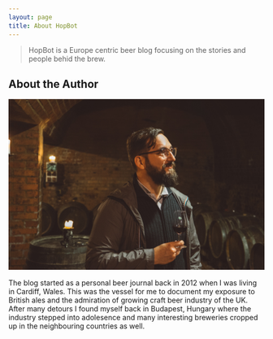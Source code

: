 ```yaml
---
layout: page
title: About HopBot
---
```

> HopBot is a Europe centric beer blog focusing on the stories and people behid the brew.

## About the Author

![](/uploads/istvan.jpg)

The blog started as a personal beer journal back in 2012 when I was living in Cardiff, Wales. This was the vessel for me to document my exposure to British ales and the admiration of growing craft beer industry of the UK. After many detours I found myself back in Budapest, Hungary where the industry stepped into adolesence and many interesting breweries cropped up in the neighbouring countries as well.